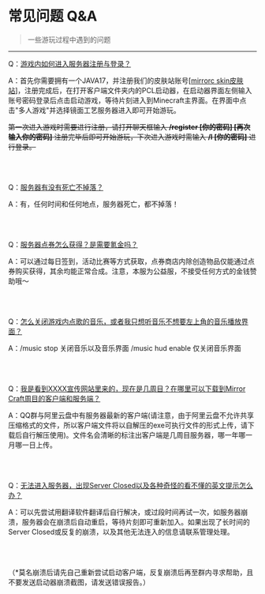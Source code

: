 # 常见问题 Q&A

> 一些游玩过程中遇到的问题
------

Q：<u>游戏内如何进入服务器注册与登录？</u>

A：首先你需要拥有一个JAVA17，并注册我们的皮肤站账号[[mirrorc skin皮肤站](https://skin.mirrorc.me/)]，注册完成后，在打开客户端文件夹内的PCL启动器，在启动器界面左侧输入账号密码登录后点击启动游戏，等待片刻进入到Minecraft主界面。在界面中点击"多人游戏"并选择镜面工艺服务器进入即可开始游玩。 

~~第一次进入游戏时需要进行注册，请打开聊天框输入 **/register [你的密码] [再次输入你的密码]** 注册完毕后即可开始游玩，下次进入游戏时需输入 **/l [你的密码]** 进行登录。~~

<br>
<br>

Q：<u>服务器有没有死亡不掉落？</u>

A：有，任何时间和任何地点，服务器死亡，都不掉落！

<br>
<br>

Q：<u>服务器点券怎么获得？是需要氪金吗？</u>

A：可以通过每日签到，活动比赛等方式获取，点券商店内除创造物品仅能通过点券购买获得，其余均能正常合成。注意，本服为公益服，不接受任何方式的金钱赞助哦～

<br>
<br>

Q：<u>怎么关闭游戏内点歌的音乐，或者我只想听音乐不想要左上角的音乐播放界面？</u>

A：/music stop 关闭音乐以及音乐界面
/music hud enable 仅关闭音乐界面

<br>
<br>

Q：<u>我是看到XXXX宣传网站里来的，现在是几周目？在哪里可以下载到Mirror Craft周目的客户端和服务端？</u> 

A：QQ群与阿里云盘中有服务器最新的客户端(请注意，由于阿里云盘不允许共享压缩格式的文件，所以客户端文件将以自解压的exe可执行文件的形式上传，请下载后自行解压使用)。文件名会清晰的标注出客户端是几周目服务器，哪一年哪一月哪一日上传。

<br>
<br>

Q：<u>无法进入服务器，出现Server Closed以及各种奇怪的看不懂的英文提示怎么办？</u>

A：可以先尝试用翻译软件翻译后自行解决，或过段时间再试一次，如服务器崩溃，服务器会在崩溃后自动重启，等待片刻即可重新加入。如果出现了长时间的Server Closed或反复的崩溃，以及其他无法连入的信息请联系管理处理。 

<br>
<br>

（*莫名崩溃后请先自己重新尝试启动客户端，反复崩溃后再至群内寻求帮助，且不要发送启动器崩溃截图，请发送错误报告。）